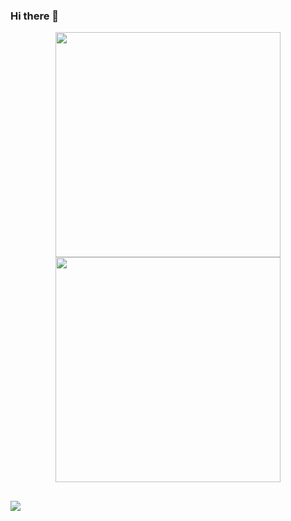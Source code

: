 ### Hi there 👋

<div align="center">
<img height="360em" src="https://github-readme-stats.vercel.app/api?username=Josehpequeno&theme=transparent&show_icons=true&include_all_commits=true&count_private=true"/>
<img height="360em" src="https://github-readme-stats.vercel.app/api/top-langs/?username=Josehpequeno&layout=compact"/>
</div>

##

<div>
  <a href="https://www.linkedin.com/in/hicarojose/" target="_blank"><img src="https://img.shields.io/badge/-LinkedIn-%230077B5?style=for-the-badge&logo=linkedin&logoColor=white" target="_blank"></a>
</div>
